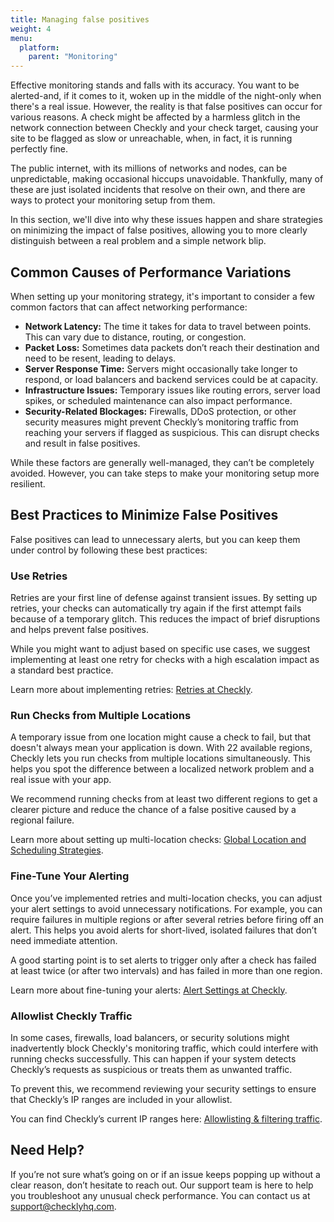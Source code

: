 ```yaml
---
title: Managing false positives
weight: 4
menu:
  platform:
    parent: "Monitoring"
---
```


Effective monitoring stands and falls with its accuracy. You want to be alerted-and, if it comes to it, woken up in the middle of the night-only when there's a real issue. However, the reality is that false positives can occur for various reasons. A check might be affected by a harmless glitch in the network connection between Checkly and your check target, causing your site to be flagged as slow or unreachable, when, in fact, it is running perfectly fine.

The public internet, with its millions of networks and nodes, can be unpredictable, making occasional hiccups unavoidable. Thankfully, many of these are just isolated incidents that resolve on their own, and there are ways to protect your monitoring setup from them.

In this section, we'll dive into why these issues happen and share strategies on minimizing the impact of false positives, allowing you to more clearly distinguish between a real problem and a simple network blip.

## Common Causes of Performance Variations

When setting up your monitoring strategy, it's important to consider a few common factors that can affect networking performance:

- **Network Latency:** The time it takes for data to travel between points. This can vary due to distance, routing, or congestion.
- **Packet Loss:** Sometimes data packets don’t reach their destination and need to be resent, leading to delays.
- **Server Response Time:** Servers might occasionally take longer to respond, or load balancers and backend services could be at capacity.
- **Infrastructure Issues:** Temporary issues like routing errors, server load spikes, or scheduled maintenance can also impact performance.
- **Security-Related Blockages:** Firewalls, DDoS protection, or other security measures might prevent Checkly’s monitoring traffic from reaching your servers if flagged as suspicious. This can disrupt checks and result in false positives.

While these factors are generally well-managed, they can’t be completely avoided. However, you can take steps to make your monitoring setup more resilient.

## Best Practices to Minimize False Positives

False positives can lead to unnecessary alerts, but you can keep them under control by following these best practices:

### Use Retries

Retries are your first line of defense against transient issues. By setting up retries, your checks can automatically try again if the first attempt fails because of a temporary glitch. This reduces the impact of brief disruptions and helps prevent false positives.

While you might want to adjust based on specific use cases, we suggest implementing at least one retry for checks with a high escalation impact as a standard best practice.

Learn more about implementing retries: [Retries at Checkly](https://www.checklyhq.com/docs/alerting-and-retries/retries/#retries).

### Run Checks from Multiple Locations

A temporary issue from one location might cause a check to fail, but that doesn't always mean your application is down. With 22 available regions, Checkly lets you run checks from multiple locations simultaneously. This helps you spot the difference between a localized network problem and a real issue with your app.

We recommend running checks from at least two different regions to get a clearer picture and reduce the chance of a false positive caused by a regional failure.

Learn more about setting up multi-location checks: [Global Location and Scheduling Strategies](https://www.checklyhq.com/docs/monitoring/global-locations/).

### Fine-Tune Your Alerting

Once you’ve implemented retries and multi-location checks, you can adjust your alert settings to avoid unnecessary notifications. For example, you can require failures in multiple regions or after several retries before firing off an alert. This helps you avoid alerts for short-lived, isolated failures that don’t need immediate attention.

A good starting point is to set alerts to trigger only after a check has failed at least twice (or after two intervals) and has failed in more than one region.

Learn more about fine-tuning your alerts: [Alert Settings at Checkly](https://www.checklyhq.com/docs/alerting-and-retries/alert-settings/).

### Allowlist Checkly Traffic

In some cases, firewalls, load balancers, or security solutions might inadvertently block Checkly's monitoring traffic, which could interfere with running checks successfully. This can happen if your system detects Checkly’s requests as suspicious or treats them as unwanted traffic.

To prevent this, we recommend reviewing your security settings to ensure that Checkly’s IP ranges are included in your allowlist.

You can find Checkly’s current IP ranges here: [Allowlisting & filtering traffic](https://www.checklyhq.com/docs/monitoring/allowlisting/#ip-range-allowlisting).

## Need Help?

If you’re not sure what’s going on or if an issue keeps popping up without a clear reason, don’t hesitate to reach out. Our support team is here to help you troubleshoot any unusual check performance. You can contact us at support@checklyhq.com.
